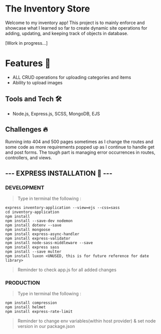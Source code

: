 # The Inventory Store 
Welcome to my inventory app! This project is to mainly enforce and showcase what I learned so far to create dynamic site operations for adding, updating, and keeping track of objects in database. 

[Work in progress...] 

# Features 🎯
- ALL CRUD operations for uploading categories and items 
- Ability to upload images

## Tools and Tech 🛠️
- Node.js, Express.js, SCSS, MongoDB, EJS

## Challenges 🔥
Running into 404 and 500 pages sometimes as I change the routes and some code as more requirements popped up as I continue to handle get and post forms. The tough part is managing error occurrences in routes, controllers, and views.

## --- EXPRESS INSTALLATION 🚂 ---
### DEVELOPMENT 
> Type in terminal the following : 
``` 
express inventory-application --view=ejs --css=sass
cd inventory-application
npm install 
npm install --save-dev nodemon
npm install dotenv --save
npm install mongoose
npm install express-async-handler
npm install express-validator
npm install node-sass-middleware --save
npm install express sass
npm install --save multer
npm install luxon <UNUSED, this is for future reference for date library>
```

> Reminder to check app.js for all added changes 

### PRODUCTION
> Type in terminal the following : 
```
npm install compression
npm install helmet
npm install express-rate-limit
```
> Reminder to change env variables(within host provider) & set node version in our package.json 


